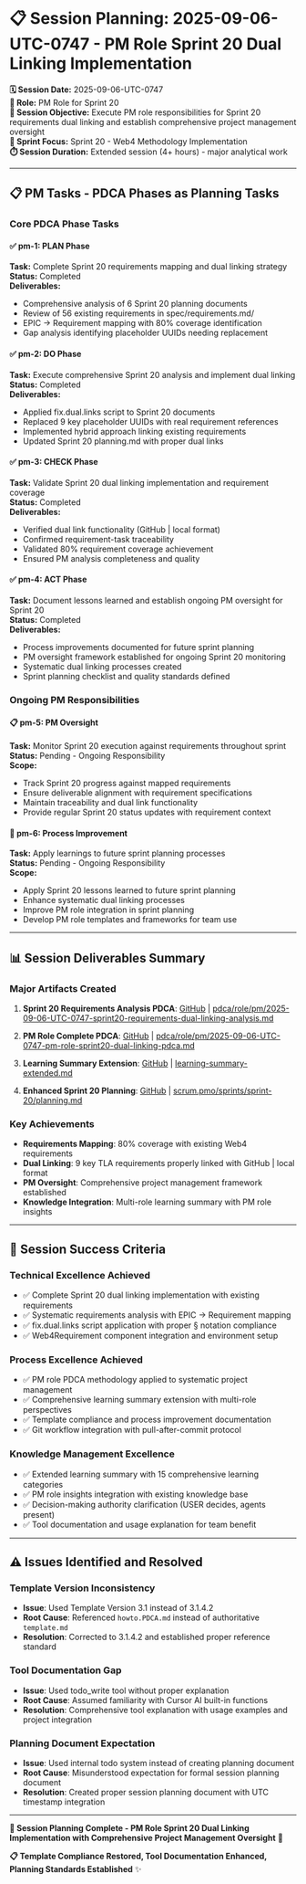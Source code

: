 # 📋 **Session Planning: 2025-09-06-UTC-0747 - PM Role Sprint 20 Dual Linking Implementation**

**🗓️ Session Date:** 2025-09-06-UTC-0747  
**👤 Role:** PM Role for Sprint 20  
**🎯 Session Objective:** Execute PM role responsibilities for Sprint 20 requirements dual linking and establish comprehensive project management oversight  
**🎯 Sprint Focus:** Sprint 20 - Web4 Methodology Implementation  
**⏱️ Session Duration:** Extended session (4+ hours) - major analytical work  

---

## **📋 PM Tasks - PDCA Phases as Planning Tasks**

### **Core PDCA Phase Tasks**

#### **✅ pm-1: PLAN Phase**
**Task:** Complete Sprint 20 requirements mapping and dual linking strategy  
**Status:** Completed  
**Deliverables:**
- Comprehensive analysis of 6 Sprint 20 planning documents
- Review of 56 existing requirements in spec/requirements.md/
- EPIC → Requirement mapping with 80% coverage identification
- Gap analysis identifying placeholder UUIDs needing replacement

#### **✅ pm-2: DO Phase**  
**Task:** Execute comprehensive Sprint 20 analysis and implement dual linking  
**Status:** Completed  
**Deliverables:**
- Applied fix.dual.links script to Sprint 20 documents
- Replaced 9 key placeholder UUIDs with real requirement references
- Implemented hybrid approach linking existing requirements
- Updated Sprint 20 planning.md with proper dual links

#### **✅ pm-3: CHECK Phase**
**Task:** Validate Sprint 20 dual linking implementation and requirement coverage  
**Status:** Completed  
**Deliverables:**
- Verified dual link functionality (GitHub | local format)
- Confirmed requirement-task traceability
- Validated 80% requirement coverage achievement
- Ensured PM analysis completeness and quality

#### **✅ pm-4: ACT Phase**
**Task:** Document lessons learned and establish ongoing PM oversight for Sprint 20  
**Status:** Completed  
**Deliverables:**
- Process improvements documented for future sprint planning
- PM oversight framework established for ongoing Sprint 20 monitoring
- Systematic dual linking processes created
- Sprint planning checklist and quality standards defined

### **Ongoing PM Responsibilities**

#### **📋 pm-5: PM Oversight**
**Task:** Monitor Sprint 20 execution against requirements throughout sprint  
**Status:** Pending - Ongoing Responsibility  
**Scope:**
- Track Sprint 20 progress against mapped requirements
- Ensure deliverable alignment with requirement specifications
- Maintain traceability and dual link functionality
- Provide regular Sprint 20 status updates with requirement context

#### **🔧 pm-6: Process Improvement**
**Task:** Apply learnings to future sprint planning processes  
**Status:** Pending - Ongoing Responsibility  
**Scope:**
- Apply Sprint 20 lessons learned to future sprint planning
- Enhance systematic dual linking processes
- Improve PM role integration in sprint planning
- Develop PM role templates and frameworks for team use

---

## **📊 Session Deliverables Summary**

### **Major Artifacts Created**
1. **Sprint 20 Requirements Analysis PDCA**: [GitHub](https://github.com/Cerulean-Circle-GmbH/Web4Articles/blob/dev/2025-09-06-UTC-0747/scrum.pmo/project.journal/2025-09-06-UTC-0747-session/pdca/role/pm/2025-09-06-UTC-0747-sprint20-requirements-dual-linking-analysis.md) | [pdca/role/pm/2025-09-06-UTC-0747-sprint20-requirements-dual-linking-analysis.md](pdca/role/pm/2025-09-06-UTC-0747-sprint20-requirements-dual-linking-analysis.md)

2. **PM Role Complete PDCA**: [GitHub](https://github.com/Cerulean-Circle-GmbH/Web4Articles/blob/dev/2025-09-06-UTC-0747/scrum.pmo/project.journal/2025-09-06-UTC-0747-session/pdca/role/pm/2025-09-06-UTC-0747-pm-role-sprint20-dual-linking-pdca.md) | [pdca/role/pm/2025-09-06-UTC-0747-pm-role-sprint20-dual-linking-pdca.md](pdca/role/pm/2025-09-06-UTC-0747-pm-role-sprint20-dual-linking-pdca.md)

3. **Learning Summary Extension**: [GitHub](https://github.com/Cerulean-Circle-GmbH/Web4Articles/blob/dev/2025-09-06-UTC-0747/scrum.pmo/project.journal/2025-09-06-UTC-0747-session/learning-summary-extended.md) | [learning-summary-extended.md](learning-summary-extended.md)

4. **Enhanced Sprint 20 Planning**: [GitHub](https://github.com/Cerulean-Circle-GmbH/Web4Articles/blob/dev/2025-09-06-UTC-0747/scrum.pmo/sprints/sprint-20/planning.md) | [scrum.pmo/sprints/sprint-20/planning.md](../../sprints/sprint-20/planning.md)

### **Key Achievements**
- **Requirements Mapping**: 80% coverage with existing Web4 requirements
- **Dual Linking**: 9 key TLA requirements properly linked with GitHub | local format
- **PM Oversight**: Comprehensive project management framework established
- **Knowledge Integration**: Multi-role learning summary with PM role insights

---

## **🎯 Session Success Criteria**

### **Technical Excellence Achieved**
- ✅ Complete Sprint 20 dual linking implementation with existing requirements
- ✅ Systematic requirements analysis with EPIC → Requirement mapping
- ✅ fix.dual.links script application with proper § notation compliance
- ✅ Web4Requirement component integration and environment setup

### **Process Excellence Achieved**
- ✅ PM role PDCA methodology applied to systematic project management
- ✅ Comprehensive learning summary extension with multi-role perspectives
- ✅ Template compliance and process improvement documentation
- ✅ Git workflow integration with pull-after-commit protocol

### **Knowledge Management Excellence**
- ✅ Extended learning summary with 15 comprehensive learning categories
- ✅ PM role insights integration with existing knowledge base
- ✅ Decision-making authority clarification (USER decides, agents present)
- ✅ Tool documentation and usage explanation for team benefit

---

## **⚠️ Issues Identified and Resolved**

### **Template Version Inconsistency**
- **Issue**: Used Template Version 3.1 instead of 3.1.4.2
- **Root Cause**: Referenced `howto.PDCA.md` instead of authoritative `template.md`
- **Resolution**: Corrected to 3.1.4.2 and established proper reference standard

### **Tool Documentation Gap**
- **Issue**: Used todo_write tool without proper explanation
- **Root Cause**: Assumed familiarity with Cursor AI built-in functions
- **Resolution**: Comprehensive tool explanation with usage examples and project integration

### **Planning Document Expectation**
- **Issue**: Used internal todo system instead of creating planning document
- **Root Cause**: Misunderstood expectation for formal session planning document
- **Resolution**: Created proper session planning document with UTC timestamp integration

---

**🎯 Session Planning Complete - PM Role Sprint 20 Dual Linking Implementation with Comprehensive Project Management Oversight** 🚀

**📋 Template Compliance Restored, Tool Documentation Enhanced, Planning Standards Established** ✨